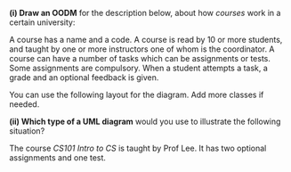 <panel header="{{ icon_Q }} OODM for the Course domain">
<question>

**(i) Draw an OODM** for the description below, about how <tooltip content="in some universities, these are called _modules_">_courses_</tooltip> work in a certain university:

<div class="indented text-monospace">

A course has a name and a code. A course is read by 10 or more students, and taught by one or more instructors one of whom is the coordinator. A course can have a number of tasks which can be assignments or tests. Some assignments are compulsory. When a student attempts a task, a grade and an optional feedback is given.

</div>
You can use the following layout for the diagram. Add more classes if needed.
<p/>
<pic src="images/CourseDomainLayout.png" width="50%"/>

<p/>
<panel type="seamless" header="Example OODM" minimized >
  <pic src="{{ baseUrl }}/modeling/modelingStructures/objectOrientedDomainModels/images/diagram.png" width="700" />
</panel>
<p/>

**(ii) Which type of a UML diagram** would you use to illustrate the following situation?

<div class="indented text-monospace">

The course _CS101 Intro to CS_ is taught by Prof Lee. It has two optional assignments and one test.

</div>

</question>
</panel>
